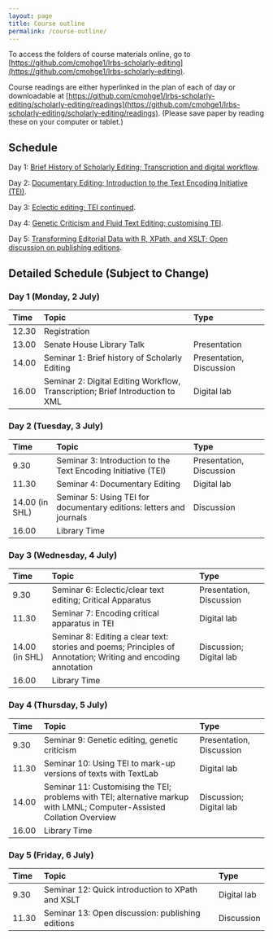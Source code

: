 ```yaml
---
layout: page
title: Course outline
permalink: /course-outline/
---
```


To access the folders of course materials online, go to [https://github.com/cmohge1/lrbs-scholarly-editing](https://github.com/cmohge1/lrbs-scholarly-editing).

Course readings are either hyperlinked in the plan of each of day or downloadable at [https://github.com/cmohge1/lrbs-scholarly-editing/scholarly-editing/readings](https://github.com/cmohge1/lrbs-scholarly-editing/scholarly-editing/readings). (Please save paper by reading these on your computer or tablet.)

## Schedule

Day 1: [Brief History of Scholarly Editing; Transcription and digital workflow](/day_1_plan.md).

Day 2: [Documentary Editing; Introduction to the Text Encoding Initiative (TEI)](/day_2_plan.md).

Day 3: [Eclectic editing; TEI continued](/day_3_plan.md).

Day 4: [Genetic Criticism and Fluid Text Editing; customising TEI](/day_4_plan.md).

Day 5: [Transforming Editorial Data with R, XPath, and XSLT; Open discussion on publishing editions](/day_5_plan.md).

## Detailed Schedule (Subject to Change)

### Day 1 (Monday, 2 July)

Time      | Topic  | Type    |
:---------| :----- | :------ |
12.30  | Registration |             
13.00  |  Senate House Library Talk | Presentation |
14.00 | Seminar 1: Brief history of Scholarly Editing  | Presentation, Discussion  |
16.00 | Seminar 2: Digital Editing Workflow, Transcription; Brief Introduction to XML | Digital lab |

### Day 2 (Tuesday, 3 July)

Time     | Topic                               | Type                    |
:--------| :---------------------------------- |:------------------------|
9.30 | Seminar 3: Introduction to the Text Encoding Initiative (TEI) | Presentation, Discussion |
11.30 | Seminar 4: Documentary Editing |  Digital lab             |
14.00 (in SHL) | Seminar 5: Using TEI for documentary editions: letters and journals | Discussion |
16.00 | Library Time |

### Day 3 (Wednesday, 4 July)

Time | Topic | Type |
:----|:-----|:------|
9.30 | Seminar 6: Eclectic/clear text editing; Critical Apparatus | Presentation, Discussion |
11.30  | Seminar 7: Encoding critical apparatus in TEI | Digital lab |
14.00 (in SHL)  | Seminar 8: Editing a clear text: stories and poems; Principles of Annotation; Writing and encoding annotation | Discussion; Digital lab |
16.00 | Library Time |

### Day 4 (Thursday, 5 July)

Time | Topic | Type |
:----|:------|:-----|
9.30 | Seminar 9: Genetic editing, genetic criticism | Presentation, Discussion |
11.30 | Seminar 10: Using TEI to mark-up versions of texts with TextLab | Digital lab |
14.00 | Seminar 11: Customising the TEI; problems with TEI; alternative markup with LMNL; Computer-Assisted Collation Overview | Discussion; Digital lab |
16.00 | Library Time |             |

### Day 5 (Friday, 6 July)

Time     | Topic                               | Type                    |
:--------| :---------------------------------- |:------------------------|
9.30 | Seminar 12: Quick introduction to XPath and XSLT | Digital lab |
11.30 | Seminar 13: Open discussion: publishing editions | Discussion |
